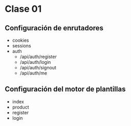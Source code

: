 # Clase 01

## Configuración de enrutadores
- cookies
- sessions
- auth
    - /api/auth/register
    - /api/auth/login
    - /api/auth/signout
    - /api/auth/me

## Configuración del motor de plantillas
- index
- product
- register
- login
